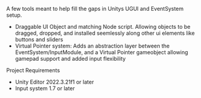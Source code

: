 A few tools meant to help fill the gaps in Unitys UGUI and EventSystem setup. 
- Draggable UI Object and matching Node script. Allowing objects to be dragged, dropped, and installed seemlessly along other ui elements like buttons and sliders 
- Virtual Pointer system: Adds an abstraction layer between the EventSystem/InputModule, and a Virtual Pointer gameobject allowing gamepad support and added input flexibility


Project Requirements
- Unity Editor 2022.3.21f1 or later
- Input system 1.7 or later
